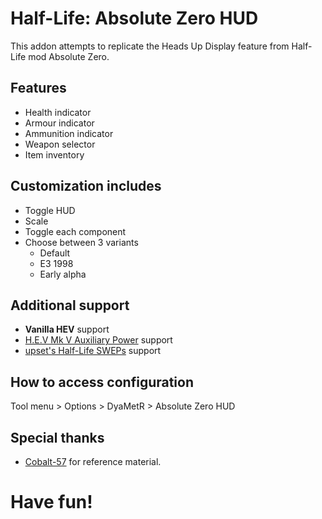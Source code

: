 # Half-Life: Absolute Zero HUD

This addon attempts to replicate the Heads Up Display feature from Half-Life mod Absolute Zero.

## Features
+   Health indicator
+   Armour indicator
+   Ammunition indicator
+   Weapon selector
+   Item inventory

## Customization includes
+   Toggle HUD
+   Scale
+   Toggle each component
+   Choose between 3 variants
    +   Default
    +   E3 1998
    +   Early alpha

## Additional support
+   **Vanilla HEV** support
+   [H.E.V Mk V Auxiliary Power](https://steamcommunity.com/sharedfiles/filedetails/?id=1758584347) support
+   [upset's Half-Life SWEPs](https://steamcommunity.com/sharedfiles/filedetails/?id=1360233031) support

## How to access configuration
Tool menu > Options > DyaMetR > Absolute Zero HUD

## Special thanks
+   [Cobalt-57](https://gitlab.com/Cobalt-57/half-life-absolute-zero) for reference material.

# Have fun!
